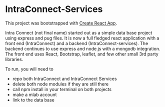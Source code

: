 # IntraConnect-Services

This project was bootstrapped with [Create React App](https://github.com/facebookincubator/create-react-app).

Intra Connect (not final name) started out as a simple data base project using express and pug files. It is now a full fledged react application with a front end (IntraConnect) and a backend (IntraConnect-services). The backend continues to use express and node.js with a mongodb integration. The front end uses React, Bootstrap, leaflet, and few other small 3rd party libraries. 


To run, you will need to 
  - repo both IntraConnect and IntraConnect Services
  - delete both node modules if they are still there
  - call npm install in your terminal on both projects
  - make a mlab account
  - link to the data base
